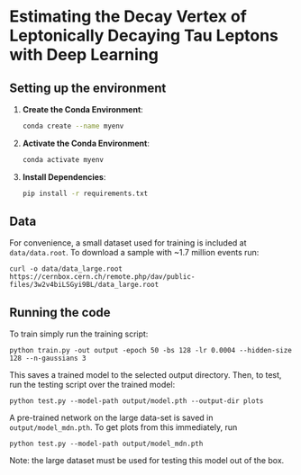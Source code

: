 # Estimating the Decay Vertex of Leptonically Decaying Tau Leptons with Deep Learning

## Setting up the environment

1. **Create the Conda Environment**:
    ```sh
    conda create --name myenv
    ```

2. **Activate the Conda Environment**:
    ```sh
    conda activate myenv
    ```

3. **Install Dependencies**:
    ```sh
    pip install -r requirements.txt
    ```

## Data

For convenience, a small dataset used for training is included at `data/data.root`. To download a sample with ~1.7 million events run:

```
curl -o data/data_large.root https://cernbox.cern.ch/remote.php/dav/public-files/3w2v4biLSGyi9BL/data_large.root
```

## Running the code

To train simply run the training script:

```
python train.py -out output -epoch 50 -bs 128 -lr 0.0004 --hidden-size 128 --n-gaussians 3
```

This saves a trained model to the selected output directory. Then, to test, run the testing script over the trained model:

```
python test.py --model-path output/model.pth --output-dir plots
```

A pre-trained network on the large data-set is saved in `output/model_mdn.pth`. To get plots from this immediately, run 

```
python test.py --model-path output/model_mdn.pth
```

Note: the large dataset must be used for testing this model out of the box. 